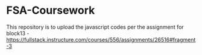 # FSA-Coursework
This repository is to upload the javascript codes per the assignment for block13 - https://fullstack.instructure.com/courses/556/assignments/26516#fragment-3